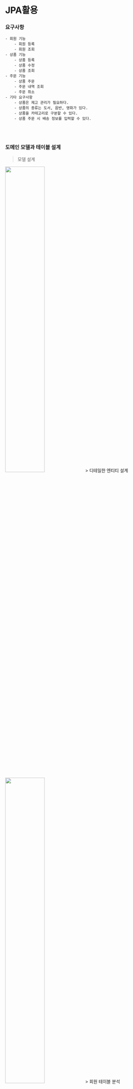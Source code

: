 # JPA활용

### 요구사항
    - 회원 기능
        - 회원 등록
        - 회원 조회
    - 상품 기능
        - 상품 등록
        - 상품 수정
        - 상품 조회
    - 주문 기능
        - 상품 주문
        - 주문 내역 조회
        - 주문 취소
    - 기타 요구사항
        - 상품은 제고 관리가 필요하다.
        - 상품의 종류는 도서, 음반, 영화가 있다.
        - 상품을 카테고리로 구분할 수 있다.
        - 상품 주문 시 배송 정보를 입력할 수 있다.
 <br><br>
 ### 도메인 모델과 테이블 설계<br>
> 모델 설계
<img width="50%" src="https://user-images.githubusercontent.com/75667075/194892429-711b8691-3ec4-4cb2-88f5-7d34526305d8.png"/> 
> 디테일한 엔티티 설계
<img width="50%" src="https://user-images.githubusercontent.com/75667075/194892671-0d95495b-2ffd-4675-b1e1-ba46c587de1d.png"/>
> 회원 테이블 분석
<img width="50%" src="https://user-images.githubusercontent.com/75667075/194892753-00c2b414-4140-4646-9c70-d48353373bf6.png"/>
<br><br><br>

### 결과물
> 메인화면
<img width="50%" src="https://user-images.githubusercontent.com/75667075/194893221-ac331200-aaf0-4a79-9763-054cda0d435f.png"/>

> 회원가입
<img width="50%" src="https://user-images.githubusercontent.com/75667075/194893401-59f48924-aaad-4dc0-9520-9626f4416840.png"/>

> 주문내역
<img width="50%" src="https://user-images.githubusercontent.com/75667075/194893603-89619652-9a07-4304-b12d-275add899ca8.png"/>
